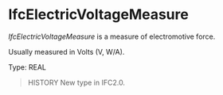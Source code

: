 # IfcElectricVoltageMeasure

_IfcElectricVoltageMeasure_ is a measure of electromotive force.

Usually measured in Volts (V, W/A).

Type: REAL

> HISTORY  New type in IFC2.0.

